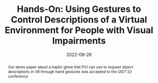 ---
title: "Hands-On: Using Gestures to Control Descriptions of a Virtual Environment for People with Visual Impairments"
image: "https://github.com/rgonzalezp/rgonzalezp.github.io/blob/main/src/assets/img/general/WhiteCheckmark.gif?raw=true"
date: 2022-08-26
abstract: Our demo paper about a haptic glove that PVI can use to request object descriptions in VR through hand gestures was accepted to the UIST'22 conference
subtext: Accepted!
---